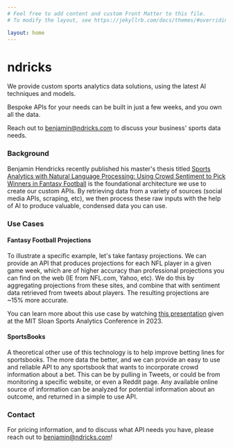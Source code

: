 ```yaml
---
# Feel free to add content and custom Front Matter to this file.
# To modify the layout, see https://jekyllrb.com/docs/themes/#overriding-theme-defaults

layout: home
---
```


# ndricks

We provide custom sports analytics data solutions, using the latest AI techniques and models.

Bespoke APIs for your needs can be built in just a few weeks, and you own all the data.

Reach out to benjamin@ndricks.com to discuss your business' sports data needs. 

### Background

Benjamin Hendricks recently published his master's thesis titled [Sports Analytics with Natural Language Processing: Using Crowd Sentiment to Pick Winners in Fantasy Football](https://dash.harvard.edu/handle/1/37371598) is the foundational architecture we use to create our custom APIs. By retrieving data from a variety of sources (social media APIs, scraping, etc), we then process these raw inputs with the help of AI to produce valuable, condensed data you can use.

### Use Cases

#### Fantasy Football Projections

To illustrate a specific example, let's take fantasy projections. We can provide an API that produces projections for each NFL player in a given game week, which are of higher accuracy than professional projections you can find on the web (IE from NFL.com, Yahoo, etc). We do this by aggregating projections from these sites, and combine that with sentiment data retrieved from tweets about players. The resulting projections are ~15% more accurate. 

You can learn more about this use case by watching [this presentation](https://www.youtube.com/watch?v=jFNnDBjqhz4&t=1078s) given at the MIT Sloan Sports Analytics Conference in 2023.


#### SportsBooks

A theoretical other use of this technology is to help improve betting lines for sportsbooks. The more data the better, and we can provide an easy to use and reliable API to any sportsbook that wants to incorporate crowd information about a bet. This can be by pulling in Tweets, or could be from monitoring a specific website, or even a Reddit page. Any available online source of information can be analyzed for potential information about an outcome, and returned in a simple to use API. 

### Contact

For pricing information, and to discuss what API needs you have, please reach out to benjamin@ndricks.com! 